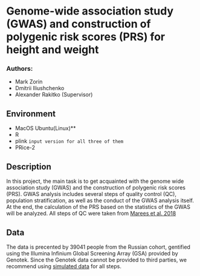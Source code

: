 # Genome-wide association study (GWAS) and construction of polygenic risk scores (PRS) for height and weight

### Authors:
- Mark Zorin
- Dmitrii Iliushchenko
- Alexander Rakitko (Supervisor)

## Environment

- MacOS Ubuntu(Linux)** 
- R
- plink `input version for all three of them`
- PRice-2

## Description
In this project, the main task is to get acquainted with the genome wide association study (GWAS) and the construction of polygenic risk scores (PRS). GWAS analysis includes several steps of quality control (QC), population stratification, as well as the conduct of the GWAS analysis itself. At the end, the calculation of the PRS based on the statistics of the GWAS will be analyzed. All steps of QC were taken from [Marees et al. 2018](https://www.ncbi.nlm.nih.gov/pmc/articles/PMC6001694/)

## Data
The data is precented by 39041 people from the Russian cohort, gentified using the Illumina Infinium Global Screening Array (GSA) provided by Genotek. Since the Genotek data cannot be provided to third parties, we recommend using [simulated data]() for all steps.
